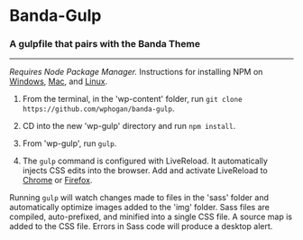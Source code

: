 # Banda-Gulp
### A gulpfile that pairs with the Banda Theme
------
*Requires Node Package Manager.* Instructions for installing NPM on [Windows](http://blog.teamtreehouse.com/install-node-js-npm-windows), [Mac](http://blog.teamtreehouse.com/install-node-js-npm-mac), and [Linux](http://blog.teamtreehouse.com/install-node-js-npm-linux).

1. From the terminal, in the 'wp-content' folder, run `git clone https://github.com/wphogan/banda-gulp`.

2. CD into the new 'wp-gulp' directory and run `npm install`.

3. From 'wp-gulp', run `gulp`.

4. The `gulp` command is configured with LiveReload. It automatically injects CSS edits into the browser. Add and activate LiveReload to [Chrome](https://chrome.google.com/webstore/detail/livereload/jnihajbhpnppcggbcgedagnkighmdlei?hl=en) or [Firefox](https://addons.mozilla.org/en-US/firefox/addon/livereload/).

 Running `gulp` will watch changes made to files in the 'sass' folder and automatically optimize images added to the 'img' folder. Sass files are compiled, auto-prefixed, and minified into a single CSS file. A source map is added to the CSS file. Errors in Sass code will produce a desktop alert.
